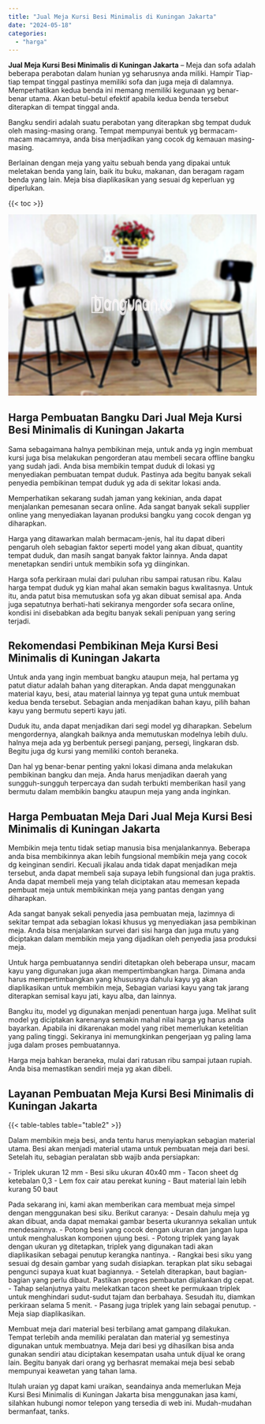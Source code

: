 ```yaml
---
title: "Jual Meja Kursi Besi Minimalis di Kuningan Jakarta"
date: "2024-05-18"
categories: 
  - "harga"
---
```


**Jual Meja Kursi Besi Minimalis di Kuningan Jakarta** – Meja dan sofa adalah beberapa perabotan dalam hunian yg seharusnya anda miliki. Hampir Tiap-tiap tempat tinggal pastinya memiliki sofa dan juga meja di dalamnya. Memperhatikan kedua benda ini memang memiliki kegunaan yg benar-benar utama. Akan betul-betul efektif apabila kedua benda tersebut diterapkan di tempat tinggal anda.

Bangku sendiri adalah suatu perabotan yang diterapkan sbg tempat duduk oleh masing-masing orang. Tempat mempunyai bentuk yg bermacam-macam macamnya, anda bisa menjadikan yang cocok dg kemauan masing-masing.

Berlainan dengan meja yang yaitu sebuah benda yang dipakai untuk meletakan benda yang lain, baik itu buku, makanan, dan beragam ragam benda yang lain. Meja bisa diaplikasikan yang sesuai dg keperluan yg diperlukan.

{{< toc >}}

![Jual Meja Kursi Besi Minimalis di Kuningan Jakarta](/images/jual-meja-besi-murah05.png)

## Harga Pembuatan Bangku Dari Jual Meja Kursi Besi Minimalis di Kuningan Jakarta

Sama sebagaimana halnya pembikinan meja, untuk anda yg ingin membuat kursi juga bisa melakukan pengorderan atau membeli secara offline bangku yang sudah jadi. Anda bisa membikin tempat duduk di lokasi yg menyediakan pembuatan tempat duduk. Pastinya ada begitu banyak sekali penyedia pembikinan tempat duduk yg ada di sekitar lokasi anda.

Memperhatikan sekarang sudah jaman yang kekinian, anda dapat menjalankan pemesanan secara online. Ada sangat banyak sekali supplier online yang menyediakan layanan produksi bangku yang cocok dengan yg diharapkan.

Harga yang ditawarkan malah bermacam-jenis, hal itu dapat diberi pengaruh oleh sebagian faktor seperti model yang akan dibuat, quantity tempat duduk, dan masih sangat banyak faktor lainnya. Anda dapat menetapkan sendiri untuk membikin sofa yg diinginkan.

Harga sofa perkiraan mulai dari puluhan ribu sampai ratusan ribu. Kalau harga tempat duduk yg kian mahal akan semakin bagus kwalitasnya. Untuk itu, anda patut bisa memutuskan sofa yg akan dibuat semisal apa. Anda juga sepatutnya berhati-hati sekiranya mengorder sofa secara online, kondisi ini disebabkan ada begitu banyak sekali penipuan yang sering terjadi.

## Rekomendasi Pembikinan Meja Kursi Besi Minimalis di Kuningan Jakarta

Untuk anda yang ingin membuat bangku ataupun meja, hal pertama yg patut diatur adalah bahan yang diterapkan. Anda dapat menggunakan material kayu, besi, atau material lainnya yg tepat guna untuk membuat kedua benda tersebut. Sebagian anda menjadikan bahan kayu, pilih bahan kayu yang bermutu seperti kayu jati.

Duduk itu, anda dapat menjadikan dari segi model yg diharapkan. Sebelum mengordernya, alangkah baiknya anda memutuskan modelnya lebih dulu. halnya meja ada yg berbentuk persegi panjang, persegi, lingkaran dsb. Begitu juga dg kursi yang memiliki contoh beraneka.

Dan hal yg benar-benar penting yakni lokasi dimana anda melakukan pembikinan bangku dan meja. Anda harus menjadikan daerah yang sungguh-sungguh terpercaya dan sudah terbukti memberikan hasil yang bermutu dalam membikin bangku ataupun meja yang anda inginkan.

## Harga Pembuatan Meja Dari Jual Meja Kursi Besi Minimalis di Kuningan Jakarta

Membikin meja tentu tidak setiap manusia bisa menjalankannya. Beberapa anda bisa membikinnya akan lebih fungsional membikin meja yang cocok dg keinginan sendiri. Kecuali jikalau anda tidak dapat menjadikan meja tersebut, anda dapat membeli saja supaya lebih fungsional dan juga praktis. Anda dapat membeli meja yang telah diciptakan atau memesan kepada pembuat meja untuk membikinkan meja yang pantas dengan yang diharapkan.

Ada sangat banyak sekali penyedia jasa pembuatan meja, lazimnya di sekitar tempat ada sebagian lokasi khusus yg menyediakan jasa pembikinan meja. Anda bisa menjalankan survei dari sisi harga dan juga mutu yang diciptakan dalam membikin meja yang dijadikan oleh penyedia jasa produksi meja.

Untuk harga pembuatannya sendiri ditetapkan oleh beberapa unsur, macam kayu yang digunakan juga akan mempertimbangkan harga. Dimana anda harus mempertimbangkan yang khususnya dahulu kayu yg akan diaplikasikan untuk membikin meja, Sebagian variasi kayu yang tak jarang diterapkan semisal kayu jati, kayu alba, dan lainnya.

Bangku itu, model yg digunakan menjadi penentuan harga juga. Melihat sulit model yg diciptakan karenanya semakin mahal nilai harga yg harus anda bayarkan. Apabila ini dikarenakan model yang ribet memerlukan ketelitian yang paling tinggi. Sekiranya ini memungkinkan pengerjaan yg paling lama juga dalam proses pembuatannya.

Harga meja bahkan beraneka, mulai dari ratusan ribu sampai jutaan rupiah. Anda bisa memastikan sendiri meja yg akan dibeli.

## Layanan Pembuatan Meja Kursi Besi Minimalis di Kuningan Jakarta

{{< table-tables table="table2" >}}

Dalam membikin meja besi, anda tentu harus menyiapkan sebagian material utama. Besi akan menjadi material utama untuk pembuatan meja dari besi. Setelah itu, sebagian peralatan sbb wajib anda persiapkan:

\- Triplek ukuran 12 mm - Besi siku ukuran 40x40 mm - Tacon sheet dg ketebalan 0,3 - Lem fox cair atau perekat kuning - Baut material lain lebih kurang 50 baut

Pada sekarang ini, kami akan memberikan cara membuat meja simpel dengan menggunakan besi siku. Berikut caranya: - Desain dahulu meja yg akan dibuat, anda dapat memakai gambar beserta ukurannya sekalian untuk mendesainnya. - Potong besi yang cocok dengan ukuran dan jangan lupa untuk menghaluskan komponen ujung besi. - Potong triplek yang layak dengan ukuran yg ditetapkan, triplek yang digunakan tadi akan diaplikasikan sebagai penutup kerangka nantinya. - Rangkai besi siku yang sesuai dg desain gambar yang sudah disiapkan. terapkan plat siku sebagai pengunci supaya kuat kuat bagiannya. - Setelah diterapkan, baut bagian-bagian yang perlu dibaut. Pastikan progres pembautan dijalankan dg cepat. - Tahap selanjutnya yaitu melekatkan tacon sheet ke permukaan triplek untuk menghindari sudut-sudut tajam dan berbahaya. Sesudah itu, diamkan perkiraan selama 5 menit. - Pasang juga triplek yang lain sebagai penutup. - Meja siap diaplikasikan.

Membuat meja dari material besi terbilang amat gampang dilakukan. Tempat terlebih anda memiliki peralatan dan material yg semestinya digunakan untuk membuatnya. Meja dari besi yg dihasilkan bisa anda gunakan sendiri atau diciptakan kesempatan usaha untuk dijual ke orang lain. Begitu banyak dari orang yg berhasrat memakai meja besi sebab mempunyai keawetan yang tahan lama.

Itulah uraian yg dapat kami uraikan, seandainya anda memerlukan Meja Kursi Besi Minimalis di Kuningan Jakarta bisa menggunakan jasa kami, silahkan hubungi nomor telepon yang tersedia di web ini. Mudah-mudahan bermanfaat, tanks.
